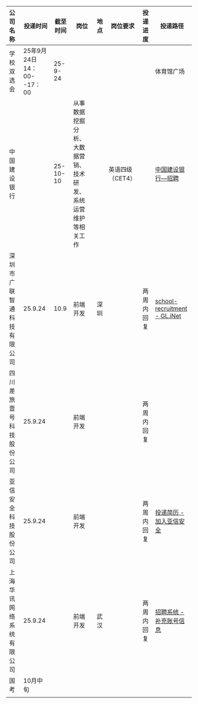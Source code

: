 | 公司名称                   | 投递时间                  | 截至时间 | 岗位                                                         | 地点 | 岗位要求         | 投递进度   | 投递路径                                                     |
| :------------------------- | ------------------------- | -------- | ------------------------------------------------------------ | ---- | ---------------- | :--------- | ------------------------------------------------------------ |
| 学校双选会                 | 25年9月24日14：00--17：00 | 25-9-24  |                                                              |      |                  |            | 体育馆广场                                                   |
| 中国建设银行               |                           | 25-10-10 | 从事数据挖掘分析、大数据营销、技术研发、系统运营维护等相关工作 |      | 英语四级（CET4） |            | [中国建设银行—招聘](https://job3.ccb.com/cn/job/job_detail.html?planId=2025090215596096&planPost=20250902164932664972&planType=XY&orgId=2028352&secondOrgId=8b1d218a255989dc012559a640b6005a&) |
| 深圳市广联智通科技有限公司 | 25.9.24                   | 10.9     | 前端开发                                                     | 深圳 |                  | 两周内回复 | [school-recruitment - GL.iNet](https://www.gl-inet.cn/school-recruitment-2025/?model=model-181) |
| 四川差旅壹号科技股份公司   | 25.9.24                   |          | 前端开发                                                     |      |                  | 两周内回复 |                                                              |
| 亚信安全科技股份公司       | 25.9.24                   |          | 前端开发                                                     |      |                  | 两周内回复 | [投递简历 - 加入亚信安全](https://asiainfo-sec.jobs.feishu.cn/campus/resume/7541006566381652270/apply) |
| 上海华讯网络系统有限公司   | 25.9.24                   |          | 前端开发                                                     | 武汉 |                  | 两周内回复 | [招聘系统 - 补充账号信息](https://careers.eccom.com.cn/CN/IS/Careers/login/UpdateRegisterInfoForm.asp) |
| 国考                       | 10月中旬                  |          |                                                              |      |                  |            |                                                              |
|                            |                           |          |                                                              |      |                  |            |                                                              |

